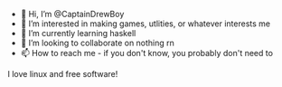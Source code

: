 - 👋 Hi, I’m @CaptainDrewBoy
- 👀 I’m interested in making games, utlities, or whatever interests me
- 🌱 I’m currently learning haskell
- 💞️ I’m looking to collaborate on nothing rn
- 📫 How to reach me - if you don't know, you probably don't need to

I love linux and free software!

<!---
CaptainDrewBoy/CaptainDrewBoy is a ✨ special ✨ repository because its `README.md` (this file) appears on your GitHub profile.
You can click the Preview link to take a look at your changes.
--->
